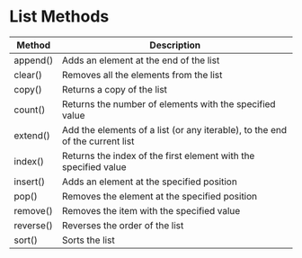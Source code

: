 # List Methods

| Method | Description |
|--------|-------------|
| append() | Adds an element at the end of the list |
| clear() | Removes all the elements from the list |
| copy() | Returns a copy of the list |
| count() | Returns the number of elements with the specified value |
| extend() | Add the elements of a list (or any iterable), to the end of the current list |
| index() | Returns the index of the first element with the specified value |
| insert() | Adds an element at the specified position |
| pop() | Removes the element at the specified position |
| remove() | Removes the item with the specified value |
| reverse() | Reverses the order of the list |
| sort() | Sorts the list |

